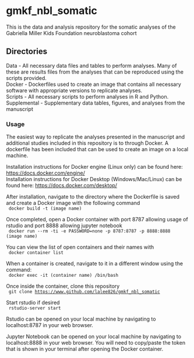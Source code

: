 # gmkf_nbl_somatic

This is the data and analysis repository for the somatic analyses of the Gabriella Miller Kids Foundation neuroblastoma cohort

## Directories

Data - All necessary data files and tables to perform analyses. Many of these are results files from the analyses that can be reproduced using the scripts provided.  
Docker - Dockerfiles used to create an image that contains all necessary software with appropriate versions to replicate analyses.  
Scripts - All necessary scripts to perform analyses in R and Python.  
Supplemental - Supplementary data tables, figures, and analyses from the manuscript  


### Usage
The easiest way to replicate the analyses presented in the manuscript and additional studies included in this repository is to through Docker.  A dockerfile has been included that can be used to create an image on a local machine.  

Installation instructions for Docker engine (Linux only) can be found here: https://docs.docker.com/engine/  
Installation instructions for Docker Desktop (Windows/Mac/Linux) can be found here: https://docs.docker.com/desktop/  

After installation, navigate to the directory where the Dockerfile is saved and create a Docker image with the following command  
 <code> docker build -t (image name) </code>  

Once completed, open a Docker container with port 8787 allowing usage of rstudio and port 8888 allowing jupyter notebook  
 <code> docker run --rm -ti -e PASSWORD=none -p 8787:8787 -p 8888:8888 (image name) </code>  

You can view the list of open containers and their names with  
 <code> docker container list </code>  

When a container is created, navigate to it in a different window using the command:  
 <code> docker exec -it (container name) /bin/bash </code>  

Once inside the container, clone this repository  
 <code> git clone https://www.github.com/lalee826/gmkf_nbl_somatic </code>  

Start rstudio if desired  
 <code> rstudio-server start </code>  

Rstudio can be opened on your local machine by navigating to localhost:8787 in your web browser.  

Jupyter Notebook can be opened on your local machine by navigating to localhost:8888 in your web browser. You will need to copy/paste the token that is shown in your terminal after opening the Docker container.  
